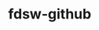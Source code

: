 # fdsw-github

<!-- link de cambios
https://github.com/gsanchezd/fdsw-github/compare/main...Seba3233:fdsw-github:main -->

<!-- link de repositorio
https://github.com/Seba3233/fdsw-github# -->

